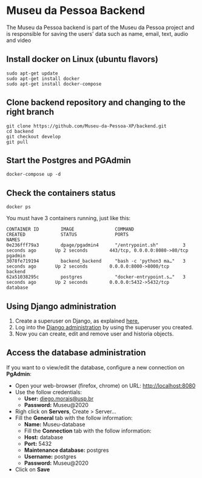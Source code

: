 # Museu da Pessoa Backend 

The Museu da Pessoa backend is part of the Museu da Pessoa project and is responsible for saving the users' data such as name, email, text, audio and video

## Install docker on Linux (ubuntu flavors)
```shell
sudo apt-get update
sudo apt-get install docker
sudo apt-get install docker-compose
```
## Clone backend repository and changing to the right branch
```shell
git clone https://github.com/Museu-da-Pessoa-XP/backend.git
cd backend
git checkout develop
git pull
```

## Start the Postgres and PGAdmin
```shell
docker-compose up -d
```

## Check the containers status
```shell
docker ps
```
You must have 3 containers running, just like this:
```shell
CONTAINER ID        IMAGE               COMMAND                  CREATED             STATUS              PORTS                           NAMES
0e236fff79a3        dpage/pgadmin4      "/entrypoint.sh"         3 seconds ago       Up 2 seconds        443/tcp, 0.0.0.0:8080->80/tcp   pgadmin
3078fe719194        backend_backend     "bash -c 'python3 ma…"   3 seconds ago       Up 2 seconds        0.0.0.0:8000->8000/tcp          backend
62a51038295c        postgres            "docker-entrypoint.s…"   3 seconds ago       Up 2 seconds        0.0.0.0:5432->5432/tcp          database
```

## Using Django administration
1. Create a superuser on Django, as explained [here.](https://docs.djangoproject.com/en/1.8/intro/tutorial02/#creating-an-admin-user)
2. Log into the [Django administration](http://127.0.0.1:8000/admin/login/?next=/admin/) by using the superuser you created.  
3. Now you can create, edit and remove user and historia objects.  


## Access the database administration
<p>If you want to o view/edit the database, configure a new connection on <b>PgAdmin</b>:</p>

- Open your web-browser (firefox, chrome) on URL: <a href="http://localhost:8080">http://localhost:8080</a>
- Use the follow credentials:
  - <b>User:</b> diego.morais@usp.br
  - <b>Password:</b> Museu@2020 
- Righ click on <b>Servers</b>, Create > Server...
- Fill the <b>General</b> tab with the follow information:
  - <b>Name:</b> Museu-database
  - Fill the <b>Connection</b> tab with the follow information:
  - <b>Host:</b> database
  - <b>Port:</b> 5432
  - <b>Maintenance database:</b> postgres
  - <b>Username:</b> postgres
  - <b>Password:</b> Museu@2020
- Click on <b>Save</b>
